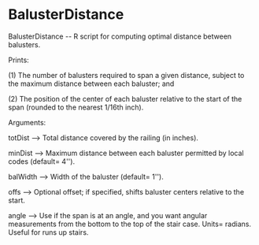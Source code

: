 BalusterDistance
================

BalusterDistance -- R script for computing optimal distance between balusters.

  Prints: 
  
   (1) The number of balusters required to span a given distance, subject to the maximum distance between each baluster; and 

   (2) The position of the center of each baluster relative to the start of the span (rounded to the nearest 1/16th inch).

  Arguments: 

   totDist  --> Total distance covered by the railing (in inches).

   minDist  --> Maximum distance between each baluster permitted by local codes (default= 4''). 
  
   balWidth --> Width of the baluster (default= 1'').

   offs     --> Optional offset; if specified, shifts baluster centers relative to the start.

   angle    --> Use if the span is at an angle, and you want angular measurements from the bottom to the top of the stair case.  Units= radians.  Useful for runs up stairs.
